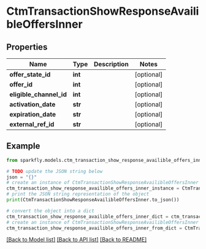 # CtmTransactionShowResponseAvailibleOffersInner


## Properties

Name | Type | Description | Notes
------------ | ------------- | ------------- | -------------
**offer_state_id** | **int** |  | [optional] 
**offer_id** | **int** |  | [optional] 
**eligible_channel_id** | **int** |  | [optional] 
**activation_date** | **str** |  | [optional] 
**expiration_date** | **str** |  | [optional] 
**external_ref_id** | **str** |  | [optional] 

## Example

```python
from sparkfly.models.ctm_transaction_show_response_availible_offers_inner import CtmTransactionShowResponseAvailibleOffersInner

# TODO update the JSON string below
json = "{}"
# create an instance of CtmTransactionShowResponseAvailibleOffersInner from a JSON string
ctm_transaction_show_response_availible_offers_inner_instance = CtmTransactionShowResponseAvailibleOffersInner.from_json(json)
# print the JSON string representation of the object
print(CtmTransactionShowResponseAvailibleOffersInner.to_json())

# convert the object into a dict
ctm_transaction_show_response_availible_offers_inner_dict = ctm_transaction_show_response_availible_offers_inner_instance.to_dict()
# create an instance of CtmTransactionShowResponseAvailibleOffersInner from a dict
ctm_transaction_show_response_availible_offers_inner_from_dict = CtmTransactionShowResponseAvailibleOffersInner.from_dict(ctm_transaction_show_response_availible_offers_inner_dict)
```
[[Back to Model list]](../README.md#documentation-for-models) [[Back to API list]](../README.md#documentation-for-api-endpoints) [[Back to README]](../README.md)


